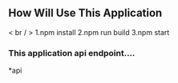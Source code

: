 ## How Will Use This Application
< br / >
1.npm install
2.npm run build
3.npm start


### This application api endpoint....
*api 